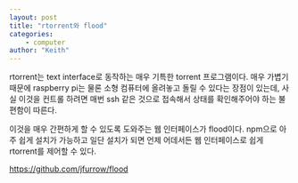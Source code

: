 ```yaml
---
layout: post
title: "rtorrent와 flood"
categories:
    - computer
author: "Keith"
---
```


rtorrent는 text interface로 동작하는 매우 기특한 torrent 프로그램이다. 매우 가볍기 때문에 raspberry pi는 물론 소형 컴퓨터에 올려놓고 돌릴 수 있다는 장점이 있는데, 사실 이것을 컨트롤 하려면 매번 ssh 같은 것으로 접속해서 상태를 확인해주어야 하는 불편함이 따른다.

이것을 매우 간편하게 할 수 있도록 도와주는 웹 인터페이스가 flood이다. npm으로 아주 쉽게 설치가 가능하고 일단 설치가 되면 언제 어데서든 웹 인터페이스로 쉽게 rtorrent를 제어할 수 있다. 

https://github.com/jfurrow/flood

